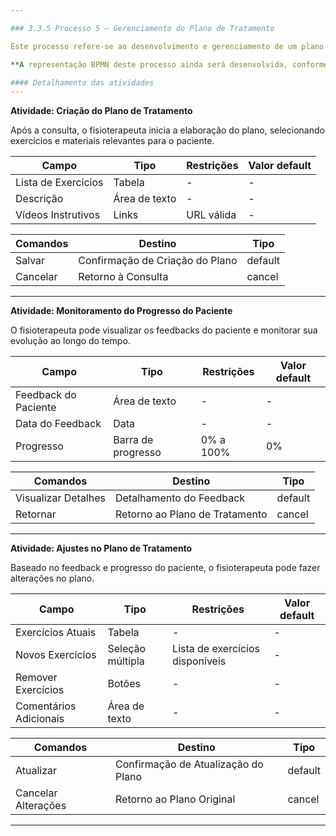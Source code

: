 ```yaml
---

### 3.3.5 Processo 5 – Gerenciamento do Plano de Tratamento

Este processo refere-se ao desenvolvimento e gerenciamento de um plano de tratamento individualizado para o paciente. O plano de tratamento é essencial para orientar e monitorar o progresso do paciente ao longo do tempo. O fisioterapeuta irá elaborar um plano após a consulta e poderá fazer ajustes conforme necessário, com base no feedback e evolução do paciente. O plano inclui exercícios, vídeos instrutivos e outros recursos educativos para ajudar o paciente. Futuramente, o sistema poderá oferecer monitoramento em tempo real do progresso do paciente, utilizando métricas e feedbacks automatizados.

**A representação BPMN deste processo ainda será desenvolvida, conforme especificado no cronograma da matéria.**

#### Detalhamento das atividades
---
```


**Atividade: Criação do Plano de Tratamento**

Após a consulta, o fisioterapeuta inicia a elaboração do plano, selecionando exercícios e materiais relevantes para o paciente.

| **Campo**               | **Tipo**               | **Restrições**                             | **Valor default** |
| ---                     | ---                    | ---                                        | ---               |
| Lista de Exercícios     | Tabela                 | -                                          | -                 |
| Descrição               | Área de texto          | -                                          | -                 |
| Vídeos Instrutivos      | Links                  | URL válida                                 | -                 |

| **Comandos**            |  **Destino**                               | **Tipo** |
| ---                     | ---                                        | ---      |
| Salvar                  | Confirmação de Criação do Plano            | default  |
| Cancelar                | Retorno à Consulta                         | cancel   |

---

**Atividade: Monitoramento do Progresso do Paciente**

O fisioterapeuta pode visualizar os feedbacks do paciente e monitorar sua evolução ao longo do tempo.

| **Campo**               | **Tipo**               | **Restrições**                             | **Valor default** |
| ---                     | ---                    | ---                                        | ---               |
| Feedback do Paciente    | Área de texto          | -                                          | -                 |
| Data do Feedback        | Data                   | -                                          | -                 |
| Progresso               | Barra de progresso     | 0% a 100%                                  | 0%                |

| **Comandos**            |  **Destino**                               | **Tipo** |
| ---                     | ---                                        | ---      |
| Visualizar Detalhes     | Detalhamento do Feedback                   | default  |
| Retornar                | Retorno ao Plano de Tratamento             | cancel   |

---

**Atividade: Ajustes no Plano de Tratamento**

Baseado no feedback e progresso do paciente, o fisioterapeuta pode fazer alterações no plano.

| **Campo**               | **Tipo**               | **Restrições**                             | **Valor default** |
| ---                     | ---                    | ---                                        | ---               |
| Exercícios Atuais       | Tabela                 | -                                          | -                 |
| Novos Exercícios        | Seleção múltipla       | Lista de exercícios disponíveis            | -                 |
| Remover Exercícios      | Botões                 | -                                          | -                 |
| Comentários Adicionais  | Área de texto          | -                                          | -                 |

| **Comandos**            |  **Destino**                               | **Tipo** |
| ---                     | ---                                        | ---      |
| Atualizar               | Confirmação de Atualização do Plano        | default  |
| Cancelar Alterações     | Retorno ao Plano Original                 | cancel   |

---